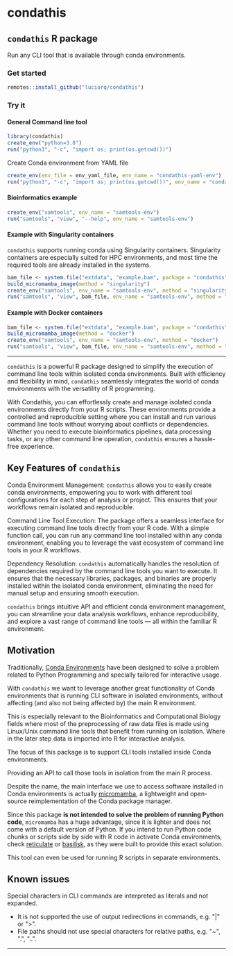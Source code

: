 
# condathis

<!-- badges: start -->
<!-- badges: end -->

## `condathis` R package

Run any CLI tool that is available through conda environments.

### Get started

``` r
remotes::install_github("luciorq/condathis")
```

### Try it

#### General Command line tool

``` r
library(condathis)
create_env("python=3.8")
run("python3", "-c", "import os; print(os.getcwd())")
```

Create Conda environment from YAML file

``` r
create_env(env_file = env_yaml_file, env_name = "condathis-yaml-env")
run("python3", "-c", "import os; print(os.getcwd())", env_name = "condathis-yaml-env")
```


#### Bioinformatics example

``` r
create_env("samtools", env_name = "samtools-env")
run("samtools", "view", "--help", env_name = "samtools-env")
```

#### Example with Singularity containers

`condathis` supports running conda using Singularity containers.
Singularity containers are especially suited for HPC environments,
and most time the required tools are already installed in the systems.

``` r
bam_file <- system.file("extdata", "example.bam", package = "condathis")
build_micromamba_image(method = "singularity")
create_env("samtools", env_name = "samtools-env", method = "singularity")
run("samtools", "view", bam_file, env_name = "samtools-env", method = "singularity")
```

#### Example with Docker containers

``` r
bam_file <- system.file("extdata", "example.bam", package = "condathis")
build_micromamba_image(method = "docker")
create_env("samtools", env_name = "samtools-env", method = "docker")
run("samtools", "view", bam_file, env_name = "samtools-env", method = "docker")
```

---

`condathis` is a powerful R package designed to simplify the execution of command line tools within isolated conda environments. Built with efficiency and flexibility in mind, `condathis` seamlessly integrates the world of conda environments with the versatility of R programming.

With Condathis, you can effortlessly create and manage isolated conda environments directly from your R scripts. These environments provide a controlled and reproducible setting where you can install and run various command line tools without worrying about conflicts or dependencies. Whether you need to execute bioinformatics pipelines, data processing tasks, or any other command line operation, `condathis` ensures a hassle-free experience.

## Key Features of `condathis`

Conda Environment Management: `condathis` allows you to easily create conda environments, empowering you to work with different tool configurations for each step of analysis or project.
This ensures that your workflows remain isolated and reproducible.

Command Line Tool Execution: The package offers a seamless interface for executing command line tools directly from your R code.
With a simple function call, you can run any command line tool installed within any conda environment, enabling you to leverage the vast ecosystem of command line tools in your R workflows.

Dependency Resolution: `condathis` automatically handles the resolution of dependencies required by the command line tools you want to execute. It ensures that the necessary libraries, packages, and binaries are properly installed within the isolated conda environment, eliminating the need for manual setup and ensuring smooth execution.

`condathis` brings intuitive API and efficient conda environment management, you can streamline your data analysis workflows, enhance reproducibility, and explore a vast range of command line tools — all within the familiar R environment.

## Motivation

Traditionally, [Conda Environments][conda-env-ref] have been designed to solve a problem related to Python Programming and specially tailored for interactive usage.

With `condathis` we want to leverage another great functionality of Conda environments that is running CLI software in isolated environments, without affecting (and also not being affected by) the main R environment.

This is especially relevant to the Bioinformatics and Computational Biology fields where most of the preprocessing of raw data files is made using Linux/Unix command line tools that benefit from running on isolation.
Where in the later step data is imported into R for interactive analysis.

The focus of this package is to support CLI tools installed inside Conda environments.

Providing an API to call those tools in isolation from the main R process.

Despite the name, the main interface we use to access software installed in Conda environments is actually [micromamba][micromamba-ref], a lightweight and open-source reimplementation of the Conda package manager.

Since this package **is not intended to solve the problem of running Python code**,
`micromamba` has a huge advantage, since it is lighter and does not come with a default version of Python.
If you intend to run Python code chunks or scripts side by side with R code in activate Conda environments,
check [reticulate][reticulate-ref] or [basilisk][basilisk-ref], as they were built to provide this exact solution.

This tool can even be used for running R scripts in separate environments.

## Known issues

Special characters in CLI commands are interpreted as literals and not expanded.

 - It is not supported the use of output redirections in commands, e.g. "|" or ">".
 - File paths should not use special characters for relative paths, e.g. "~", ".", "..".

---

[conda-env-ref]: https://conda.io/projects/conda/en/latest/user-guide/getting-started.html
[micromamba-ref]: https://mamba.readthedocs.io/en/latest/user_guide/micromamba.html
[reticulate-ref]: https://rstudio.github.io/reticulate/
[basilisk-ref]: https://www.bioconductor.org/packages/release/bioc/html/basilisk.html
